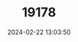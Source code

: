 ---
title: "19178"
category: "Lithobates onca"
draft: false
date: 2024-02-22 13:03:50
languages:
  English: ["Relict Leopard Frog"]
---